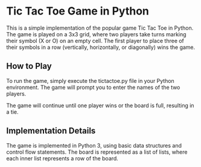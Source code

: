<h1>Tic Tac Toe Game in Python</h1>
This is a simple implementation of the popular game Tic Tac Toe in Python. The game is played on a 3x3 grid, where two players take turns marking their symbol (X or O) on an empty cell. The first player to place three of their symbols in a row (vertically, horizontally, or diagonally) wins the game.

<h2>How to Play</h2>
To run the game, simply execute the tictactoe.py file in your Python environment. The game will prompt you to enter the names of the two players.

The game will continue until one player wins or the board is full, resulting in a tie.

<h2>Implementation Details</h2>
The game is implemented in Python 3, using basic data structures and control flow statements. The board is represented as a list of lists, where each inner list represents a row of the board.